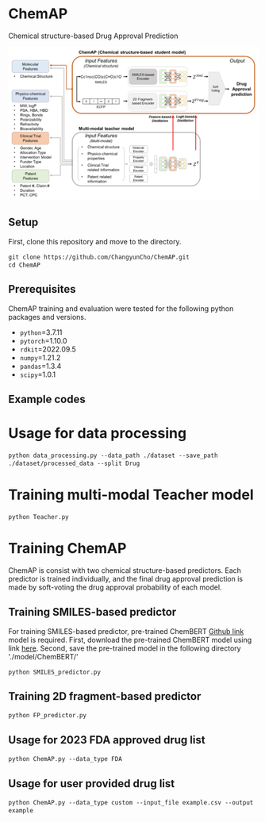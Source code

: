 ChemAP
=============
Chemical structure-based Drug Approval Prediction

![model1](img/model_overview.png)

Setup
-------------
First, clone this repository and move to the directory.

    git clone https://github.com/ChangyunCho/ChemAP.git
    cd ChemAP

Prerequisites
-------------
ChemAP training and evaluation were tested for the following python packages and versions.

  - `python`=3.7.11
  - `pytorch`=1.10.0
  - `rdkit`=2022.09.5
  - `numpy`=1.21.2
  - `pandas`=1.3.4
  - `scipy`=1.0.1
  
Example codes
-------------

# Usage for data processing
    python data_processing.py --data_path ./dataset --save_path ./dataset/processed_data --split Drug 

# Training multi-modal Teacher model
    python Teacher.py 

# Training ChemAP
ChemAP is consist with two chemical structure-based predictors.
Each predictor is trained individually, and the final drug approval prediction is made by soft-voting the drug approval probability of each model.

## Training SMILES-based predictor
For training SMILES-based predictor, pre-trained ChemBERT [Github link](https://github.com/HyunSeobKim/CHEM-BERT) model is required. 
First, download the pre-trained ChemBERT model using link [here](https://drive.google.com/file/d/1-8oAIwKowGy89w-ZjvCGSc1jsCWNS1Fw/view?usp=sharing).
Second, save the pre-trained model in the following directory './model/ChemBERT/'
    
    python SMILES_predictor.py 

## Training 2D fragment-based predictor
    python FP_predictor.py 

Usage for 2023 FDA approved drug list
-------------
    python ChemAP.py --data_type FDA

Usage for user provided drug list
-------------
    python ChemAP.py --data_type custom --input_file example.csv --output example
